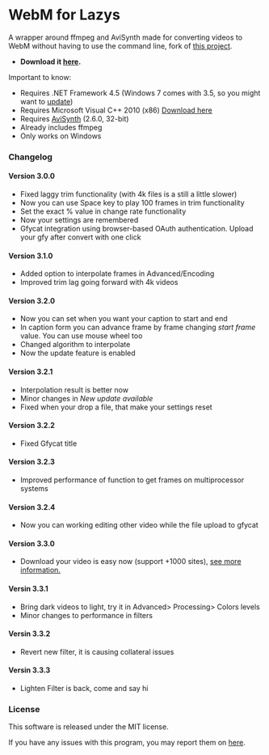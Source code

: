 WebM for Lazys 
=============
A wrapper around ffmpeg and AviSynth made for converting videos to WebM without having to use the command line, fork of [this project](https://gitgud.io/nixx/WebMConverter#webm-for-retards-).

- **Download it [here][LatestDownload].**

Important to know:
* Requires .NET Framework 4.5 (Windows 7 comes with 3.5, so you might want to [update][DotNet45])
* Requires Microsoft Visual C++ 2010 (x86) [Download here][MVC]
* Requires [AviSynth][AviSynth] (2.6.0, 32-bit)
* Already includes ffmpeg
* Only works on Windows 


### Changelog

#### Version 3.0.0
* Fixed laggy trim functionality (with 4k files is a still a little slower)
* Now you can use Space key to play 100 frames in trim functionality
* Set the exact % value in change rate functionality 
* Now your settings are remembered 
* Gfycat integration using browser-based OAuth authentication. Upload your gfy after convert with one click

#### Version 3.1.0
* Added option to interpolate frames in Advanced/Encoding
* Improved trim lag going forward with 4k videos

#### Version 3.2.0
* Now you can set when you want your caption to start and end
* In caption form you can advance frame by frame changing *start frame* value. You can use mouse wheel too
* Changed algorithm to interpolate
* Now the update feature is enabled

#### Version 3.2.1
* Interpolation result is better now
* Minor changes in *New update available*
* Fixed when your drop a file, that make your settings reset 

#### Version 3.2.2
* Fixed Gfycat title

#### Version 3.2.3
* Improved performance of function to get frames on multiprocessor systems

#### Version 3.2.4
* Now you can working editing other video while the file upload to gfycat

#### Version 3.3.0
* Download your video is easy now (support +1000 sites), [see more information.](https://ytdl-org.github.io/youtube-dl/supportedsites.html)

#### Versin 3.3.1
* Bring dark videos to light, try it in Advanced> Processing> Colors levels
* Minor changes to performance in filters

#### Versin 3.3.2
* Revert new filter, it is causing collateral issues

#### Versin 3.3.3
* Lighten Filter is back, come and say hi

### License
This software is released under the MIT license.

If you have any issues with this program, you may report them on [here][NewIssue].

 [LatestDownload]: https://github.com/argorar/WebMConverter/releases/latest
 [DotNet45]: https://www.microsoft.com/en-us/download/details.aspx?id=30653
 [AviSynth]: http://avisynth.nl/index.php/Main_Page#Official_builds
 [NewIssue]: https://github.com/argorar/WebMConverter/issues
 [MVC]: https://www.microsoft.com/en-us/download/details.aspx?id=8328
